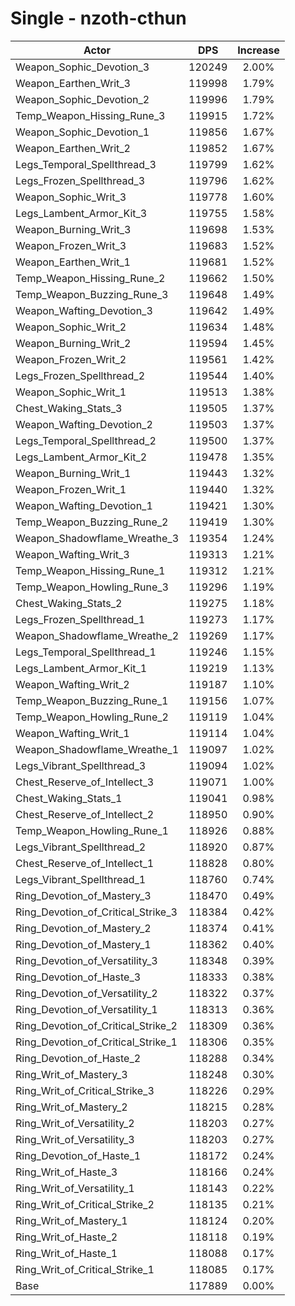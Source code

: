 # Single - nzoth-cthun
| Actor | DPS | Increase |
|---|:---:|:---:|
|Weapon_Sophic_Devotion_3|120249|2.00%|
|Weapon_Earthen_Writ_3|119998|1.79%|
|Weapon_Sophic_Devotion_2|119996|1.79%|
|Temp_Weapon_Hissing_Rune_3|119915|1.72%|
|Weapon_Sophic_Devotion_1|119856|1.67%|
|Weapon_Earthen_Writ_2|119852|1.67%|
|Legs_Temporal_Spellthread_3|119799|1.62%|
|Legs_Frozen_Spellthread_3|119796|1.62%|
|Weapon_Sophic_Writ_3|119778|1.60%|
|Legs_Lambent_Armor_Kit_3|119755|1.58%|
|Weapon_Burning_Writ_3|119698|1.53%|
|Weapon_Frozen_Writ_3|119683|1.52%|
|Weapon_Earthen_Writ_1|119681|1.52%|
|Temp_Weapon_Hissing_Rune_2|119662|1.50%|
|Temp_Weapon_Buzzing_Rune_3|119648|1.49%|
|Weapon_Wafting_Devotion_3|119642|1.49%|
|Weapon_Sophic_Writ_2|119634|1.48%|
|Weapon_Burning_Writ_2|119594|1.45%|
|Weapon_Frozen_Writ_2|119561|1.42%|
|Legs_Frozen_Spellthread_2|119544|1.40%|
|Weapon_Sophic_Writ_1|119513|1.38%|
|Chest_Waking_Stats_3|119505|1.37%|
|Weapon_Wafting_Devotion_2|119503|1.37%|
|Legs_Temporal_Spellthread_2|119500|1.37%|
|Legs_Lambent_Armor_Kit_2|119478|1.35%|
|Weapon_Burning_Writ_1|119443|1.32%|
|Weapon_Frozen_Writ_1|119440|1.32%|
|Weapon_Wafting_Devotion_1|119421|1.30%|
|Temp_Weapon_Buzzing_Rune_2|119419|1.30%|
|Weapon_Shadowflame_Wreathe_3|119354|1.24%|
|Weapon_Wafting_Writ_3|119313|1.21%|
|Temp_Weapon_Hissing_Rune_1|119312|1.21%|
|Temp_Weapon_Howling_Rune_3|119296|1.19%|
|Chest_Waking_Stats_2|119275|1.18%|
|Legs_Frozen_Spellthread_1|119273|1.17%|
|Weapon_Shadowflame_Wreathe_2|119269|1.17%|
|Legs_Temporal_Spellthread_1|119246|1.15%|
|Legs_Lambent_Armor_Kit_1|119219|1.13%|
|Weapon_Wafting_Writ_2|119187|1.10%|
|Temp_Weapon_Buzzing_Rune_1|119156|1.07%|
|Temp_Weapon_Howling_Rune_2|119119|1.04%|
|Weapon_Wafting_Writ_1|119114|1.04%|
|Weapon_Shadowflame_Wreathe_1|119097|1.02%|
|Legs_Vibrant_Spellthread_3|119094|1.02%|
|Chest_Reserve_of_Intellect_3|119071|1.00%|
|Chest_Waking_Stats_1|119041|0.98%|
|Chest_Reserve_of_Intellect_2|118950|0.90%|
|Temp_Weapon_Howling_Rune_1|118926|0.88%|
|Legs_Vibrant_Spellthread_2|118920|0.87%|
|Chest_Reserve_of_Intellect_1|118828|0.80%|
|Legs_Vibrant_Spellthread_1|118760|0.74%|
|Ring_Devotion_of_Mastery_3|118470|0.49%|
|Ring_Devotion_of_Critical_Strike_3|118384|0.42%|
|Ring_Devotion_of_Mastery_2|118374|0.41%|
|Ring_Devotion_of_Mastery_1|118362|0.40%|
|Ring_Devotion_of_Versatility_3|118348|0.39%|
|Ring_Devotion_of_Haste_3|118333|0.38%|
|Ring_Devotion_of_Versatility_2|118322|0.37%|
|Ring_Devotion_of_Versatility_1|118313|0.36%|
|Ring_Devotion_of_Critical_Strike_2|118309|0.36%|
|Ring_Devotion_of_Critical_Strike_1|118306|0.35%|
|Ring_Devotion_of_Haste_2|118288|0.34%|
|Ring_Writ_of_Mastery_3|118248|0.30%|
|Ring_Writ_of_Critical_Strike_3|118226|0.29%|
|Ring_Writ_of_Mastery_2|118215|0.28%|
|Ring_Writ_of_Versatility_2|118203|0.27%|
|Ring_Writ_of_Versatility_3|118203|0.27%|
|Ring_Devotion_of_Haste_1|118172|0.24%|
|Ring_Writ_of_Haste_3|118166|0.24%|
|Ring_Writ_of_Versatility_1|118143|0.22%|
|Ring_Writ_of_Critical_Strike_2|118135|0.21%|
|Ring_Writ_of_Mastery_1|118124|0.20%|
|Ring_Writ_of_Haste_2|118118|0.19%|
|Ring_Writ_of_Haste_1|118088|0.17%|
|Ring_Writ_of_Critical_Strike_1|118085|0.17%|
|Base|117889|0.00%|
